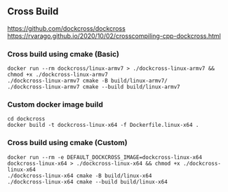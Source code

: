 ## Cross Build
https://github.com/dockcross/dockcross  
https://rvarago.github.io/2020/10/02/crosscompiling-cpp-dockcross.html

### Cross build using cmake (Basic)
```
docker run --rm dockcross/linux-armv7 > ./dockcross-linux-armv7 && chmod +x ./dockcross-linux-armv7
./dockcross-linux-armv7 cmake -B build/linux-armv7/
./dockcross-linux-armv7 cmake --build build/linux-armv7
```

### Custom docker image build
```
cd dockcross
docker build -t dockcross-linux-x64 -f Dockerfile.linux-x64 .
```

### Cross build using cmake (Custom)
```
docker run --rm -e DEFAULT_DOCKCROSS_IMAGE=dockcross-linux-x64 dockcross-linux-x64 > ./dockcross-linux-x64 && chmod +x ./dockcross-linux-x64
./dockcross-linux-x64 cmake -B build/linux-x64
./dockcross-linux-x64 cmake --build build/linux-x64
```